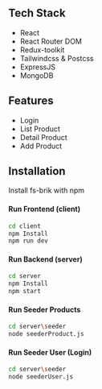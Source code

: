 
## Tech Stack

- React
- React Router DOM
- Redux-toolkit
- Tailwindcss & Postcss
- ExpressJS
- MongoDB


## Features
- Login
- List Product
- Detail Product
- Add Product
## Installation

Install fs-brik with npm

#### Run Frontend (client)
```bash
cd client
npm Install
npm run dev
```
    
#### Run Backend (server)
```bash
cd server
npm Install
npm start
```

#### Run Seeder Products
```bash
cd server\seeder
node seederProduct.js
```
#### Run Seeder User (Login)
```bash
cd server\seeder
node seederUser.js
```

